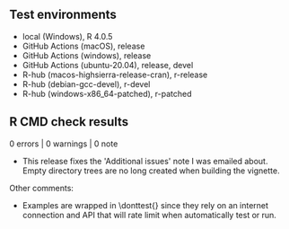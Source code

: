 ## Test environments

* local (Windows), R 4.0.5
* GitHub Actions (macOS), release
* GitHub Actions (windows), release
* GitHub Actions (ubuntu-20.04), release, devel
* R-hub (macos-highsierra-release-cran), r-release
* R-hub (debian-gcc-devel), r-devel
* R-hub (windows-x86_64-patched), r-patched

## R CMD check results

0 errors | 0 warnings | 0 note

* This release fixes the 'Additional issues' note I was emailed about. Empty directory trees are no long created when building the vignette.

Other comments:

* Examples are wrapped in \donttest{} since they rely on an internet connection and API that will rate limit when automatically test or run.
